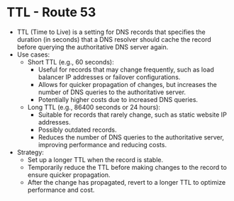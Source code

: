# TTL - Route 53

- TTL (Time to Live) is a setting for DNS records that specifies the duration (in seconds) that a DNS resolver should cache the record before querying the authoritative DNS server again.
- Use cases:
  - Short TTL (e.g., 60 seconds):
    - Useful for records that may change frequently, such as load balancer IP addresses or failover configurations.
    - Allows for quicker propagation of changes, but increases the number of DNS queries to the authoritative server.
    - Potentially higher costs due to increased DNS queries.
  - Long TTL (e.g., 86400 seconds or 24 hours):
    - Suitable for records that rarely change, such as static website IP addresses.
    - Possibly outdated records.
    - Reduces the number of DNS queries to the authoritative server, improving performance and reducing costs.
- Strategy:
  - Set up a longer TTL when the record is stable.
  - Temporarily reduce the TTL before making changes to the record to ensure quicker propagation.
  - After the change has propagated, revert to a longer TTL to optimize performance and cost.
